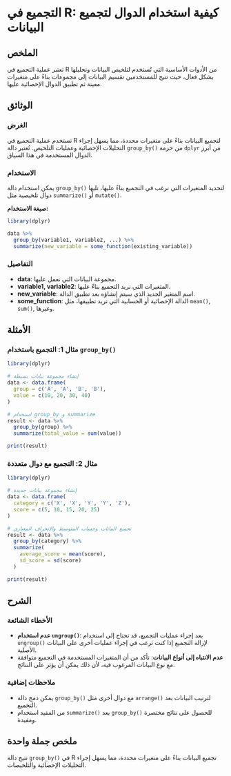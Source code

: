 <!--
Meta Description: # التجميع في R: كيفية استخدام الدوال لتجميع البيانات ## الملخص تعتبر عملية التجميع في R من الأدوات الأساسية التي تُستخدم لتلخيص البيانات وتحليلها بشكل...
Meta Keywords: التجميع, البيانات, group_by, data, استخدام
-->

# التجميع في R: كيفية استخدام الدوال لتجميع البيانات

## الملخص
تعتبر عملية التجميع في R من الأدوات الأساسية التي تُستخدم لتلخيص البيانات وتحليلها بشكل فعال، حيث تتيح للمستخدمين تقسيم البيانات إلى مجموعات بناءً على متغيرات معينة ثم تطبيق الدوال الإحصائية عليها.

## الوثائق
### الغرض
تستخدم عملية التجميع في R لتجميع البيانات بناءً على متغيرات محددة، مما يسهل إجراء التحليلات الإحصائية وعمليات التلخيص. تُعتبر دالة `group_by()` من حزمة `dplyr` من أبرز الدوال المستخدمة في هذا السياق.

### الاستخدام
يمكن استخدام دالة `group_by()` لتحديد المتغيرات التي نرغب في التجميع بناءً عليها، تليها دوال تلخيصية مثل `summarize()` أو `mutate()`. 

**صيغة الاستخدام:**
```R
library(dplyr)

data %>%
  group_by(variable1, variable2, ...) %>%
  summarize(new_variable = some_function(existing_variable))
```

### التفاصيل
- **data**: مجموعة البيانات التي نعمل عليها.
- **variable1, variable2**: المتغيرات التي نريد التجميع بناءً عليها.
- **new_variable**: اسم المتغير الجديد الذي سيتم إنشاؤه بعد تطبيق الدالة.
- **some_function**: الدالة الإحصائية أو الحسابية التي تريد تطبيقها، مثل `mean()`, `sum()`, وغيرها.

## الأمثلة
### مثال 1: التجميع باستخدام `group_by()`
```R
library(dplyr)

# إنشاء مجموعة بيانات بسيطة
data <- data.frame(
  group = c('A', 'A', 'B', 'B'),
  value = c(10, 20, 30, 40)
)

# استخدام group_by و summarize
result <- data %>%
  group_by(group) %>%
  summarize(total_value = sum(value))

print(result)
```

### مثال 2: التجميع مع دوال متعددة
```R
library(dplyr)

# إنشاء مجموعة بيانات جديدة
data <- data.frame(
  category = c('X', 'X', 'Y', 'Y', 'Z'),
  score = c(5, 10, 15, 20, 25)
)

# تجميع البيانات وحساب المتوسط والانحراف المعياري
result <- data %>%
  group_by(category) %>%
  summarize(
    average_score = mean(score),
    sd_score = sd(score)
  )

print(result)
```

## الشرح
### الأخطاء الشائعة
- **عدم استخدام `ungroup()`**: بعد إجراء عمليات التجميع، قد تحتاج إلى استخدام `ungroup()` لإزالة التجميع إذا كنت ترغب في إجراء عمليات أخرى على البيانات الأصلية.
- **عدم الانتباه إلى أنواع البيانات**: تأكد من أن المتغيرات المستخدمة في التجميع متوافقة مع نوع البيانات المرغوب فيه، لأن ذلك يمكن أن يؤثر على النتائج.

### ملاحظات إضافية
- يمكن دمج دالة `group_by()` مع دوال أخرى مثل `arrange()` لترتيب البيانات بعد التجميع.
- من المفيد استخدام `summarize()` بعد `group_by()` للحصول على نتائج مختصرة ومفيدة.

## ملخص جملة واحدة
تتيح دالة `group_by()` في R تجميع البيانات بناءً على متغيرات محددة، مما يسهل إجراء التحليلات الإحصائية والتلخيصات.